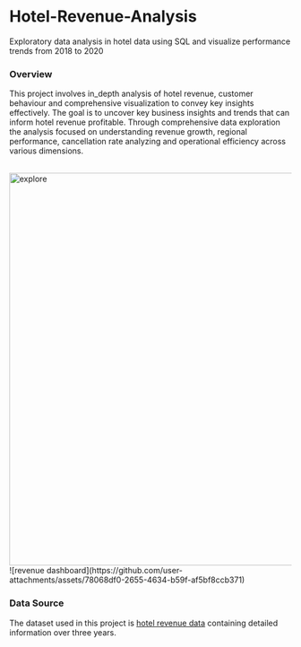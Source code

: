 # Hotel-Revenue-Analysis
Exploratory data analysis in hotel data using SQL and visualize performance trends from 2018 to 2020



### Overview
This project involves in_depth analysis of hotel revenue, customer behaviour and comprehensive visualization to convey key insights effectively. The goal is to uncover key business insights and trends that can inform hotel revenue profitable. Through comprehensive data exploration the analysis focused on understanding revenue growth, regional performance, cancellation rate analyzing and operational efficiency across various dimensions. 

<br>
<img align="center" alt="explore" width="960" height="700" src="(https://github.com/user-attachments/assets/78068df0-2655-4634-b59f-af5bf8ccb371)">
![revenue dashboard](https://github.com/user-attachments/assets/78068df0-2655-4634-b59f-af5bf8ccb371)


### Data Source
The dataset used in this project is [hotel revenue data](https://drive.google.com/file/d/1IdSvxXmciaZJ9RrSOrjO0bZPlQPKJaKT/view?usp=sharing) containing detailed information over three years.
